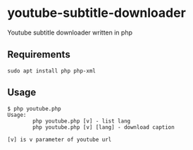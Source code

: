 # youtube-subtitle-downloader

Youtube subtitle downloader written in php


## Requirements

`sudo apt install php php-xml`

## Usage

```
$ php youtube.php 
Usage:
        php youtube.php [v] - list lang
        php youtube.php [v] [lang] - download caption

[v] is v parameter of youtube url
```
